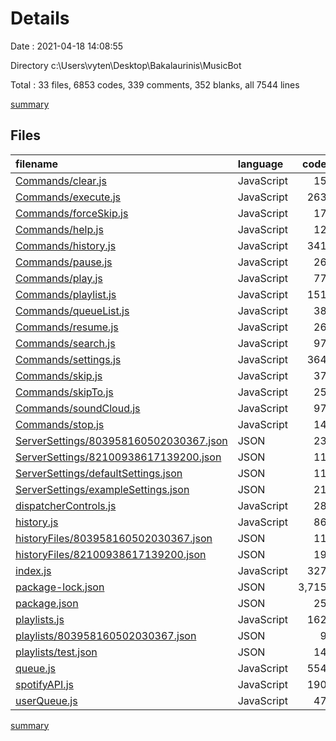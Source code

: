 # Details

Date : 2021-04-18 14:08:55

Directory c:\Users\vyten\Desktop\Bakalaurinis\MusicBot

Total : 33 files,  6853 codes, 339 comments, 352 blanks, all 7544 lines

[summary](results.md)

## Files
| filename | language | code | comment | blank | total |
| :--- | :--- | ---: | ---: | ---: | ---: |
| [Commands/clear.js](/Commands/clear.js) | JavaScript | 15 | 8 | 4 | 27 |
| [Commands/execute.js](/Commands/execute.js) | JavaScript | 263 | 47 | 45 | 355 |
| [Commands/forceSkip.js](/Commands/forceSkip.js) | JavaScript | 17 | 8 | 4 | 29 |
| [Commands/help.js](/Commands/help.js) | JavaScript | 12 | 5 | 2 | 19 |
| [Commands/history.js](/Commands/history.js) | JavaScript | 341 | 43 | 51 | 435 |
| [Commands/pause.js](/Commands/pause.js) | JavaScript | 26 | 5 | 4 | 35 |
| [Commands/play.js](/Commands/play.js) | JavaScript | 77 | 5 | 11 | 93 |
| [Commands/playlist.js](/Commands/playlist.js) | JavaScript | 151 | 43 | 16 | 210 |
| [Commands/queueList.js](/Commands/queueList.js) | JavaScript | 38 | 15 | 9 | 62 |
| [Commands/resume.js](/Commands/resume.js) | JavaScript | 26 | 5 | 4 | 35 |
| [Commands/search.js](/Commands/search.js) | JavaScript | 97 | 15 | 16 | 128 |
| [Commands/settings.js](/Commands/settings.js) | JavaScript | 364 | 49 | 33 | 446 |
| [Commands/skip.js](/Commands/skip.js) | JavaScript | 37 | 5 | 6 | 48 |
| [Commands/skipTo.js](/Commands/skipTo.js) | JavaScript | 25 | 5 | 7 | 37 |
| [Commands/soundCloud.js](/Commands/soundCloud.js) | JavaScript | 97 | 15 | 16 | 128 |
| [Commands/stop.js](/Commands/stop.js) | JavaScript | 14 | 5 | 2 | 21 |
| [ServerSettings/803958160502030367.json](/ServerSettings/803958160502030367.json) | JSON | 23 | 0 | 0 | 23 |
| [ServerSettings/82100938617139200.json](/ServerSettings/82100938617139200.json) | JSON | 11 | 0 | 0 | 11 |
| [ServerSettings/defaultSettings.json](/ServerSettings/defaultSettings.json) | JSON | 11 | 0 | 0 | 11 |
| [ServerSettings/exampleSettings.json](/ServerSettings/exampleSettings.json) | JSON | 21 | 0 | 0 | 21 |
| [dispatcherControls.js](/dispatcherControls.js) | JavaScript | 28 | 0 | 4 | 32 |
| [history.js](/history.js) | JavaScript | 86 | 17 | 15 | 118 |
| [historyFiles/803958160502030367.json](/historyFiles/803958160502030367.json) | JSON | 11 | 0 | 0 | 11 |
| [historyFiles/82100938617139200.json](/historyFiles/82100938617139200.json) | JSON | 19 | 0 | 0 | 19 |
| [index.js](/index.js) | JavaScript | 327 | 1 | 12 | 340 |
| [package-lock.json](/package-lock.json) | JSON | 3,715 | 0 | 1 | 3,716 |
| [package.json](/package.json) | JSON | 25 | 0 | 1 | 26 |
| [playlists.js](/playlists.js) | JavaScript | 162 | 0 | 8 | 170 |
| [playlists/803958160502030367.json](/playlists/803958160502030367.json) | JSON | 9 | 0 | 0 | 9 |
| [playlists/test.json](/playlists/test.json) | JSON | 14 | 0 | 0 | 14 |
| [queue.js](/queue.js) | JavaScript | 554 | 42 | 63 | 659 |
| [spotifyAPI.js](/spotifyAPI.js) | JavaScript | 190 | 1 | 11 | 202 |
| [userQueue.js](/userQueue.js) | JavaScript | 47 | 0 | 7 | 54 |

[summary](results.md)
